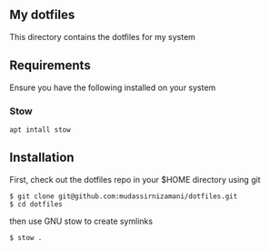 ## My dotfiles

This directory contains the dotfiles for my system

## Requirements

Ensure you have the following installed on your system

### Stow

```
apt intall stow
```

## Installation

First, check out the dotfiles repo in your $HOME directory using git

```
$ git clone git@github.com:mudassirnizamani/dotfiles.git
$ cd dotfiles
```

then use GNU stow to create symlinks

```
$ stow .
```
